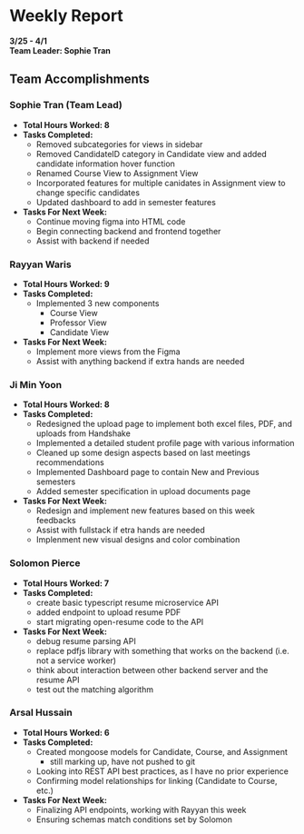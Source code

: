# Weekly Report  
**3/25 - 4/1**  
**Team Leader: Sophie Tran**

## Team Accomplishments  
### Sophie Tran (Team Lead)
- **Total Hours Worked: 8**
- **Tasks Completed:**
   - Removed subcategories for views in sidebar
   - Removed CandidateID category in Candidate view and added candidate information hover function
   - Renamed Course View to Assignment View
   - Incorporated features for multiple canidates in Assignment view to change specific candidates
   - Updated dashboard to add in semester features
- **Tasks For Next Week:**
   -    Continue moving figma into HTML code
   -    Begin connecting backend and frontend together
   -    Assist with backend if needed

### Rayyan Waris
- **Total Hours Worked: 9**
- **Tasks Completed:**
   - Implemented 3 new components
     - Course View
     - Professor View
     - Candidate View
- **Tasks For Next Week:**
   - Implement more views from the Figma
   - Assist with anything backend if extra hands are needed

### Ji Min Yoon
- **Total Hours Worked: 8**
- **Tasks Completed:**
   - Redesigned the upload page to implement both excel files, PDF, and uploads from Handshake
   - Implemented a detailed student profile page with various information
   - Cleaned up some design aspects based on last meetings recommendations
   - Implemented Dashboard page to contain New and Previous semesters
   - Added semester specification in upload documents page
- **Tasks For Next Week:**
   - Redesign and implement new features based on this week feedbacks
   - Assist with fullstack if etra hands are needed
   - Implenment new visual designs and color combination    

### Solomon Pierce
- **Total Hours Worked: 7**
- **Tasks Completed:**
  - create basic typescript resume microservice API
  - added endpoint to upload resume PDF
  - start migrating open-resume code to the API
- **Tasks For Next Week:**
  - debug resume parsing API
  - replace pdfjs library with something that works on the backend (i.e. not a service worker)
  - think about interaction between other backend server and the resume API
  - test out the matching algorithm

### Arsal Hussain
- **Total Hours Worked: 6**
- **Tasks Completed:**
   - Created mongoose models for Candidate, Course, and Assignment
      - still marking up, have not pushed to git
   - Looking into REST API best practices, as I have no prior experience
   - Confirming model relationships for linking (Candidate to Course, etc.)
- **Tasks For Next Week:**
   - Finalizing API endpoints, working with Rayyan this week
   - Ensuring schemas match conditions set by Solomon
